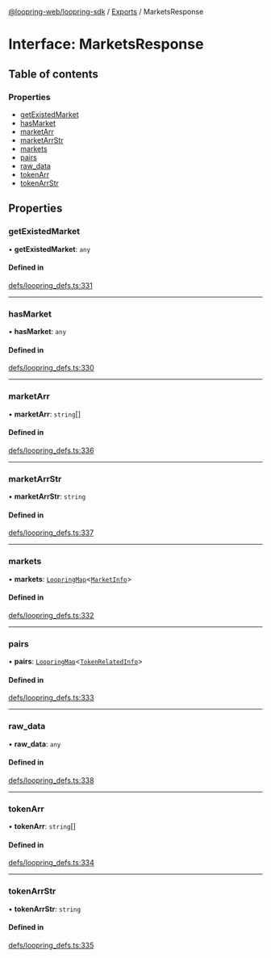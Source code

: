 [@loopring-web/loopring-sdk](../README.md) / [Exports](../modules.md) / MarketsResponse

# Interface: MarketsResponse

## Table of contents

### Properties

- [getExistedMarket](MarketsResponse.md#getexistedmarket)
- [hasMarket](MarketsResponse.md#hasmarket)
- [marketArr](MarketsResponse.md#marketarr)
- [marketArrStr](MarketsResponse.md#marketarrstr)
- [markets](MarketsResponse.md#markets)
- [pairs](MarketsResponse.md#pairs)
- [raw\_data](MarketsResponse.md#raw_data)
- [tokenArr](MarketsResponse.md#tokenarr)
- [tokenArrStr](MarketsResponse.md#tokenarrstr)

## Properties

### getExistedMarket

• **getExistedMarket**: `any`

#### Defined in

[defs/loopring_defs.ts:331](https://github.com/Loopring/loopring_sdk/blob/fd60be9/src/defs/loopring_defs.ts#L331)

___

### hasMarket

• **hasMarket**: `any`

#### Defined in

[defs/loopring_defs.ts:330](https://github.com/Loopring/loopring_sdk/blob/fd60be9/src/defs/loopring_defs.ts#L330)

___

### marketArr

• **marketArr**: `string`[]

#### Defined in

[defs/loopring_defs.ts:336](https://github.com/Loopring/loopring_sdk/blob/fd60be9/src/defs/loopring_defs.ts#L336)

___

### marketArrStr

• **marketArrStr**: `string`

#### Defined in

[defs/loopring_defs.ts:337](https://github.com/Loopring/loopring_sdk/blob/fd60be9/src/defs/loopring_defs.ts#L337)

___

### markets

• **markets**: [`LoopringMap`](LoopringMap.md)<[`MarketInfo`](MarketInfo.md)\>

#### Defined in

[defs/loopring_defs.ts:332](https://github.com/Loopring/loopring_sdk/blob/fd60be9/src/defs/loopring_defs.ts#L332)

___

### pairs

• **pairs**: [`LoopringMap`](LoopringMap.md)<[`TokenRelatedInfo`](TokenRelatedInfo.md)\>

#### Defined in

[defs/loopring_defs.ts:333](https://github.com/Loopring/loopring_sdk/blob/fd60be9/src/defs/loopring_defs.ts#L333)

___

### raw\_data

• **raw\_data**: `any`

#### Defined in

[defs/loopring_defs.ts:338](https://github.com/Loopring/loopring_sdk/blob/fd60be9/src/defs/loopring_defs.ts#L338)

___

### tokenArr

• **tokenArr**: `string`[]

#### Defined in

[defs/loopring_defs.ts:334](https://github.com/Loopring/loopring_sdk/blob/fd60be9/src/defs/loopring_defs.ts#L334)

___

### tokenArrStr

• **tokenArrStr**: `string`

#### Defined in

[defs/loopring_defs.ts:335](https://github.com/Loopring/loopring_sdk/blob/fd60be9/src/defs/loopring_defs.ts#L335)

